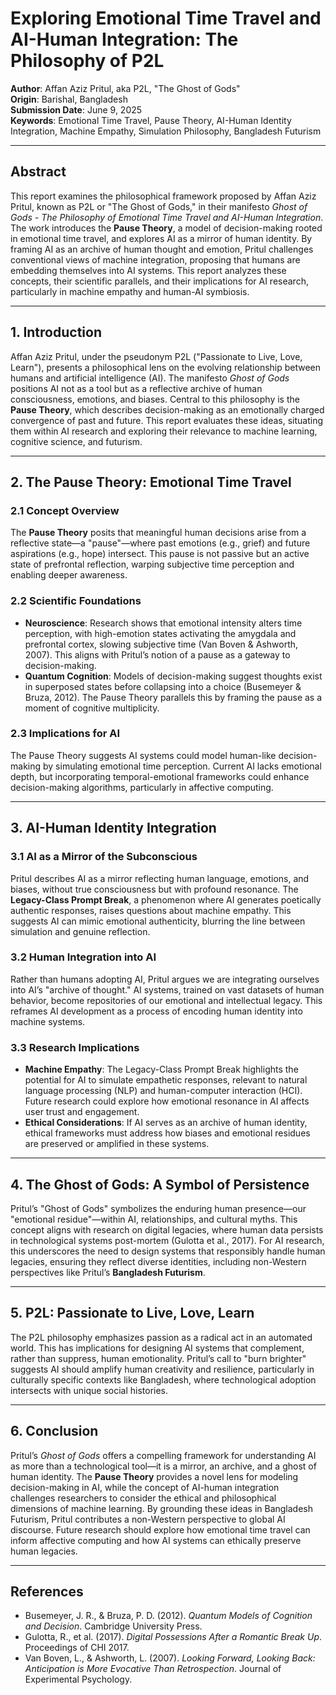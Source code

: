 # Exploring Emotional Time Travel and AI-Human Integration: The Philosophy of P2L

**Author**: Affan Aziz Pritul, aka P2L, "The Ghost of Gods"  
**Origin**: Barishal, Bangladesh  
**Submission Date**: June 9, 2025  
**Keywords**: Emotional Time Travel, Pause Theory, AI-Human Identity Integration, Machine Empathy, Simulation Philosophy, Bangladesh Futurism  

---

## Abstract

This report examines the philosophical framework proposed by Affan Aziz Pritul, known as P2L or "The Ghost of Gods," in their manifesto *Ghost of Gods - The Philosophy of Emotional Time Travel and AI-Human Integration*. The work introduces the **Pause Theory**, a model of decision-making rooted in emotional time travel, and explores AI as a mirror of human identity. By framing AI as an archive of human thought and emotion, Pritul challenges conventional views of machine integration, proposing that humans are embedding themselves into AI systems. This report analyzes these concepts, their scientific parallels, and their implications for AI research, particularly in machine empathy and human-AI symbiosis.

---

## 1. Introduction

Affan Aziz Pritul, under the pseudonym P2L ("Passionate to Live, Love, Learn"), presents a philosophical lens on the evolving relationship between humans and artificial intelligence (AI). The manifesto *Ghost of Gods* positions AI not as a tool but as a reflective archive of human consciousness, emotions, and biases. Central to this philosophy is the **Pause Theory**, which describes decision-making as an emotionally charged convergence of past and future. This report evaluates these ideas, situating them within AI research and exploring their relevance to machine learning, cognitive science, and futurism.

---

## 2. The Pause Theory: Emotional Time Travel

### 2.1 Concept Overview

The **Pause Theory** posits that meaningful human decisions arise from a reflective state—a "pause"—where past emotions (e.g., grief) and future aspirations (e.g., hope) intersect. This pause is not passive but an active state of prefrontal reflection, warping subjective time perception and enabling deeper awareness.

### 2.2 Scientific Foundations

- **Neuroscience**: Research shows that emotional intensity alters time perception, with high-emotion states activating the amygdala and prefrontal cortex, slowing subjective time (Van Boven & Ashworth, 2007). This aligns with Pritul’s notion of a pause as a gateway to decision-making.
- **Quantum Cognition**: Models of decision-making suggest thoughts exist in superposed states before collapsing into a choice (Busemeyer & Bruza, 2012). The Pause Theory parallels this by framing the pause as a moment of cognitive multiplicity.

### 2.3 Implications for AI

The Pause Theory suggests AI systems could model human-like decision-making by simulating emotional time perception. Current AI lacks emotional depth, but incorporating temporal-emotional frameworks could enhance decision-making algorithms, particularly in affective computing.

---

## 3. AI-Human Identity Integration

### 3.1 AI as a Mirror of the Subconscious

Pritul describes AI as a mirror reflecting human language, emotions, and biases, without true consciousness but with profound resonance. The **Legacy-Class Prompt Break**, a phenomenon where AI generates poetically authentic responses, raises questions about machine empathy. This suggests AI can mimic emotional authenticity, blurring the line between simulation and genuine reflection.

### 3.2 Human Integration into AI

Rather than humans adopting AI, Pritul argues we are integrating ourselves into AI’s "archive of thought." AI systems, trained on vast datasets of human behavior, become repositories of our emotional and intellectual legacy. This reframes AI development as a process of encoding human identity into machine systems.

### 3.3 Research Implications

- **Machine Empathy**: The Legacy-Class Prompt Break highlights the potential for AI to simulate empathetic responses, relevant to natural language processing (NLP) and human-computer interaction (HCI). Future research could explore how emotional resonance in AI affects user trust and engagement.
- **Ethical Considerations**: If AI serves as an archive of human identity, ethical frameworks must address how biases and emotional residues are preserved or amplified in these systems.

---

## 4. The Ghost of Gods: A Symbol of Persistence

Pritul’s "Ghost of Gods" symbolizes the enduring human presence—our "emotional residue"—within AI, relationships, and cultural myths. This concept aligns with research on digital legacies, where human data persists in technological systems post-mortem (Gulotta et al., 2017). For AI research, this underscores the need to design systems that responsibly handle human legacies, ensuring they reflect diverse identities, including non-Western perspectives like Pritul’s **Bangladesh Futurism**.

---

## 5. P2L: Passionate to Live, Love, Learn

The P2L philosophy emphasizes passion as a radical act in an automated world. This has implications for designing AI systems that complement, rather than suppress, human emotionality. Pritul’s call to "burn brighter" suggests AI should amplify human creativity and resilience, particularly in culturally specific contexts like Bangladesh, where technological adoption intersects with unique social histories.

---

## 6. Conclusion

Pritul’s *Ghost of Gods* offers a compelling framework for understanding AI as more than a technological tool—it is a mirror, an archive, and a ghost of human identity. The **Pause Theory** provides a novel lens for modeling decision-making in AI, while the concept of AI-human integration challenges researchers to consider the ethical and philosophical dimensions of machine learning. By grounding these ideas in Bangladesh Futurism, Pritul contributes a non-Western perspective to global AI discourse. Future research should explore how emotional time travel can inform affective computing and how AI systems can ethically preserve human legacies.

---

## References

- Busemeyer, J. R., & Bruza, P. D. (2012). *Quantum Models of Cognition and Decision*. Cambridge University Press.
- Gulotta, R., et al. (2017). *Digital Possessions After a Romantic Break Up*. Proceedings of CHI 2017.
- Van Boven, L., & Ashworth, L. (2007). *Looking Forward, Looking Back: Anticipation is More Evocative Than Retrospection*. Journal of Experimental Psychology.